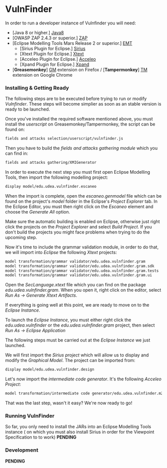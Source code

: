 # VulnFinder
In order to run a developer instance of Vulnfinder you will need:

- [Java 8 or higher.] [Java8]
- [OWASP ZAP 2.4.3 or superior.] [ZAP]
- [Eclipse Modelling Tools Mars Release 2 or superior.] [EMT]
    -  [Sirius Plugin for Eclipse.] [Sirius]
    -  [Xtext Plugin for Eclipse.] [Xtext]
    -  [Acceleo Plugin for Eclipse.] [Acceleo]
    -  [Xpand Plugin for Eclipse.] [Xpand]
- [**Greasemonkey**] [GM] extension on Firefox / [**Tampermonkey**] [TM] extension on Google Chrome

### Installing & Getting Ready
The following steps are to be executed before trying to run or modify *Vulnfinder*. These steps will become simplier as soon as an stable version is ready to be launched.

Once you've installed the required software mentioned above, you must install the *userscript* on Greasemonkey/Tampermonkey, the script can be found on:
```sh
fields and attacks selection/userscript/vulnfinder.js
```
Then you have to build the *fields and attacks gathering module* which you can find in:
```sh
fields and attacks gathering/XMIGenerator
```
In order to execute the next step you must first open Eclipse Modelling Tools, then import the following modelling project:
```sh
display model/edu.udea.vulnfinder.escaneo
```
When the import is complete, open the *escaneo.genmodel* file which can be found on the project's *model* folder in the Eclipse's *Project Explorer* tab. In the Eclipse Editor, you must then right click on the *Escaneo* element and choose the *Generate All* option.

Make sure the automatic building is enabled on Eclipse, otherwise just right click the projects on the *Project Explorer* and select *Build Project*. If you don't build the projects you might face problems when trying to do the upcoming step.

Now it's time to include the grammar validation module, in order to do that, we will import into *Eclipse* the following *Xtext* projects:
```sh
model transformation/grammar validator/edu.udea.vulnfinder.gram
model transformation/grammar validator/edu.udea.vulnfinder.gram.sdk
model transformation/grammar validator/edu.udea.vulnfinder.gram.tests
model transformation/grammar validator/edu.udea.vulnfinder.gram.ui
```

Open the *SecLanguage.xtext* file which you can find on the package *edu.udea.vulnfinder.gram*. When you open it, right click on the editor, select  *Run As -> Generate Xtext Artifacts*.

If everything is going well at this point, we are ready to move on to the *Eclipse Instance*.

To launch the *Eclipse Instance*, you must either right click the *edu.udea.vulnfinder* or the *edu.udea.vulnfinder.gram* project, then select *Run As -> Eclipse Application*

The following steps must be carried out at the *Eclipse Instance* we just launched.

We will first import the *Sirius project* which will allow us to display and modify the *Graphical Model*. The project can be imported from:
```sh
display model/edu.udea.vulnfinder.design
```
Let's now import the *intermediate code generator*. It's the following *Acceleo Project*:
```sh
model transformation/intermediate code generator/edu.udea.vulnfinder.m2t
```
That was the last step, wasn't it easy? We're now ready to go!

### Running VulnFinder

So far, you only need to install the JARs into an Eclipse Modelling Tools instance ( on which you must also install Sirius in order for the Viewpoint Specification to to work)
**PENDING**



### Development

**PENDING**

[//]: # (These are reference links used in the body of this note and get stripped out when the markdown processor does its job. There is no need to format nicely because it shouldn't be seen. Thanks SO - http://stackoverflow.com/questions/4823468/store-comments-in-markdown-syntax)


   [Java8]: <http://www.java.com/en/download>
   [ZAP]: <https://github.com/zaproxy/zaproxy/wiki/Downloads>
   [EMT]: <http://www.eclipse.org/downloads/packages/eclipse-modeling-tools/mars2>
   [Sirius]: <https://eclipse.org/sirius/index.html>
   [Xtext]: <https://eclipse.org/Xtext/>
   [Acceleo]: <https://eclipse.org/acceleo/>
   [Xpand]: <https://eclipse.org/modeling/m2t/?project=xpand>
   [GM]: <https://addons.mozilla.org/es/firefox/addon/greasemonkey/>
   [TM]: <https://tampermonkey.net/>
